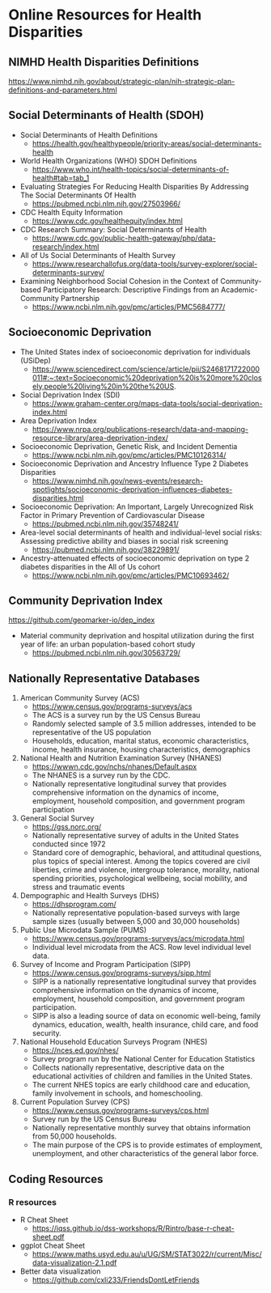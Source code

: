 # Online Resources for Health Disparities

## NIMHD Health Disparities Definitions
https://www.nimhd.nih.gov/about/strategic-plan/nih-strategic-plan-definitions-and-parameters.html

## Social Determinants of Health (SDOH)
- Social Determinants of Health Definitions
   - https://health.gov/healthypeople/priority-areas/social-determinants-health
- World Health Organizations (WHO) SDOH Definitions
   - https://www.who.int/health-topics/social-determinants-of-health#tab=tab_1
- Evaluating Strategies For Reducing Health Disparities By Addressing The Social Determinants Of Health
   - https://pubmed.ncbi.nlm.nih.gov/27503966/
- CDC Health Equity Information
   - https://www.cdc.gov/healthequity/index.html
- CDC Research Summary: Social Determinants of Health
   - https://www.cdc.gov/public-health-gateway/php/data-research/index.html
- All of Us Social Determinants of Health Survey
   - https://www.researchallofus.org/data-tools/survey-explorer/social-determinants-survey/
- Examining Neighborhood Social Cohesion in the Context of Community-based Participatory Research: Descriptive Findings from an Academic-Community Partnership
   - https://www.ncbi.nlm.nih.gov/pmc/articles/PMC5684777/

## Socioeconomic Deprivation
- The United States index of socioeconomic deprivation for individuals (USiDep)
   - https://www.sciencedirect.com/science/article/pii/S2468171722000011#:~:text=Socioeconomic%20deprivation%20is%20more%20closely,people%20living%20in%20the%20US.
- Social Deprivation Index (SDI)
   - https://www.graham-center.org/maps-data-tools/social-deprivation-index.html
- Area Deprivation Index
   - https://www.nrpa.org/publications-research/data-and-mapping-resource-library/area-deprivation-index/
- Socioeconomic Deprivation, Genetic Risk, and Incident Dementia
   - https://www.ncbi.nlm.nih.gov/pmc/articles/PMC10126314/
- Socioeconomic Deprivation and Ancestry Influence Type 2 Diabetes Disparities
   - https://www.nimhd.nih.gov/news-events/research-spotlights/socioeconomic-deprivation-influences-diabetes-disparities.html
- Socioeconomic Deprivation: An Important, Largely Unrecognized Risk Factor in Primary Prevention of Cardiovascular Disease
   - https://pubmed.ncbi.nlm.nih.gov/35748241/
- Area-level social determinants of health and individual-level social risks: Assessing predictive ability and biases in social risk screening
   - https://pubmed.ncbi.nlm.nih.gov/38229891/
- Ancestry-attenuated effects of socioeconomic deprivation on type 2 diabetes disparities in the All of Us cohort
   - https://www.ncbi.nlm.nih.gov/pmc/articles/PMC10693462/

## Community Deprivation Index
https://github.com/geomarker-io/dep_index
- Material community deprivation and hospital utilization during the first year of life: an urban population-based cohort study
   - https://pubmed.ncbi.nlm.nih.gov/30563729/

## Nationally Representative Databases
1. American Community Survey (ACS)
   - https://www.census.gov/programs-surveys/acs
   - The ACS is a survey run by the US Census Bureau
   - Randomly selected sample of 3.5 million addresses, intended to be representative of the US population
   - Households, education, marital status, economic characteristics, income, health insurance, housing characteristics, demographics
2. National Health and Nutrition Examination Survey (NHANES)
   - https://wwwn.cdc.gov/nchs/nhanes/Default.aspx
   - The NHANES is a survey run by the CDC.
   - Nationally representative longitudinal survey that provides comprehensive information on the dynamics of income, employment, household composition, and government program participation
3. General Social Survey
   - https://gss.norc.org/
   - Nationally representative survey of adults in the United States conducted since 1972
   - Standard core of demographic, behavioral, and attitudinal questions, plus topics of special interest. Among the topics covered are civil liberties, crime and violence, intergroup tolerance, morality, national spending priorities, psychological wellbeing, social mobility, and stress and traumatic events
4. Dempographic and Health Surveys (DHS)
   - https://dhsprogram.com/
   -  Nationally representative population-based surveys with large sample sizes (usually between 5,000 and 30,000 households)
5. Public Use Microdata Sample (PUMS)
   - https://www.census.gov/programs-surveys/acs/microdata.html
   - Individual level microdata from the ACS. Row level individual level data.
6. Survey of Income and Program Participation (SIPP)
   - https://www.census.gov/programs-surveys/sipp.html
   - SIPP is a nationally representative longitudinal survey that provides comprehensive information on the dynamics of income, employment, household composition, and government program participation.
   - SIPP is also a leading source of data on economic well-being, family dynamics, education, wealth, health insurance, child care, and food security.
7. National Household Education Surveys Program (NHES)
   - https://nces.ed.gov/nhes/
   - Survey program run by the National Center for Education Statistics
   - Collects nationally representative, descriptive data on the educational activities of children and families in the United States.
   - The current NHES topics are early childhood care and education, family involvement in schools, and homeschooling.
8. Current Population Survey (CPS)
   - https://www.census.gov/programs-surveys/cps.html
   - Survey run by the US Census Bureau
   - Nationally representative monthly survey that obtains information from 50,000 households.
   - The main purpose of the CPS is to provide estimates of employment, unemployment, and other characteristics of the general labor force.
  
## Coding Resources
### R resources
- R Cheat Sheet
   - https://iqss.github.io/dss-workshops/R/Rintro/base-r-cheat-sheet.pdf
- ggplot Cheat Sheet
   - https://www.maths.usyd.edu.au/u/UG/SM/STAT3022/r/current/Misc/data-visualization-2.1.pdf
- Better data visualization
  - https://github.com/cxli233/FriendsDontLetFriends
